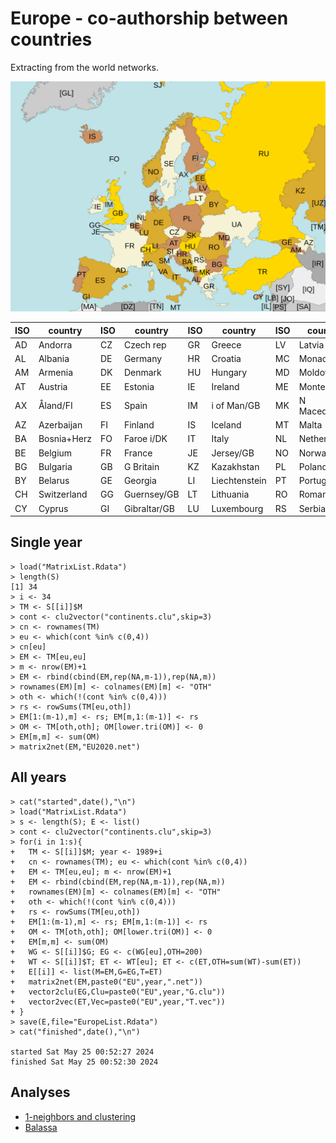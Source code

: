 # Europe - co-authorship between countries 

Extracting from the world networks.

<img src="https://raw.githubusercontent.com/bavla/OpenAlex/main/Countries/pics/Europe_ISO_3166-1.svg?sanitize=true" width="800">

| ISO | country  | ISO      | country    | ISO        | country    | ISO      | country    | ISO        | country    |
|-----|----------|-----|----------|-----|----------|-----|----------|-----|----------|
| AD  | Andorra  |     CZ  | Czech rep  |    GR  | Greece  |	    LV  | Latvia  |	 RU  | Russia  |
| AL  | Albania  |     DE  | Germany  |	     HR  | Croatia  |	    MC  | Monaco  |	 SE  | Sweden  |
| AM  | Armenia  |     DK  | Denmark  |	     HU  | Hungary  |	    MD  | Moldova  |	 SI  | Slovenia  |
| AT  | Austria  |     EE  | Estonia  |	     IE  | Ireland  |	    ME  | Montenegro  |	 SJ  | Svalbard+JM  |
| AX  | Åland/FI  |    ES  | Spain  |	     IM  | i of Man/GB  |   MK  | N Macedonia  | SK  | Slovakia  |
| AZ  | Azerbaijan  |  FI  | Finland  |	     IS  | Iceland  |	    MT  | Malta  |	 SM  | San Marino  |
| BA  | Bosnia+Herz  | FO  | Faroe i/DK  |   IT  | Italy  |	    NL  | Netherlands  | TR  | Turkey  |
| BE  | Belgium  |     FR  | France  |	     JE  | Jersey/GB  |	    NO  | Norway  |	 UA  | Ukraine  |
| BG  | Bulgaria  |    GB  | G Britain  |    KZ  | Kazakhstan  |    PL  | Poland  |	 VA  | Vatican  |
| BY  | Belarus  |     GE  | Georgia  |	     LI  | Liechtenstein  | PT  | Portugal  |	 XK  | Kosovo  |
| CH  | Switzerland  | GG  | Guernsey/GB  |  LT  | Lithuania  |	    RO  | Romania  |	     |          |
| CY  | Cyprus  |      GI  | Gibraltar/GB  | LU  | Luxembourg  |    RS  | Serbia  |	     |          |





## Single year
```
> load("MatrixList.Rdata")
> length(S)
[1] 34
> i <- 34
> TM <- S[[i]]$M
> cont <- clu2vector("continents.clu",skip=3)
> cn <- rownames(TM)
> eu <- which(cont %in% c(0,4))
> cn[eu]
> EM <- TM[eu,eu]
> m <- nrow(EM)+1
> EM <- rbind(cbind(EM,rep(NA,m-1)),rep(NA,m))
> rownames(EM)[m] <- colnames(EM)[m] <- "OTH"
> oth <- which(!(cont %in% c(0,4)))
> rs <- rowSums(TM[eu,oth])
> EM[1:(m-1),m] <- rs; EM[m,1:(m-1)] <- rs
> OM <- TM[oth,oth]; OM[lower.tri(OM)] <- 0
> EM[m,m] <- sum(OM)
> matrix2net(EM,"EU2020.net")
```


## All years
```
> cat("started",date(),"\n")
> load("MatrixList.Rdata")
> s <- length(S); E <- list()
> cont <- clu2vector("continents.clu",skip=3)
> for(i in 1:s){
+   TM <- S[[i]]$M; year <- 1989+i
+   cn <- rownames(TM); eu <- which(cont %in% c(0,4))
+   EM <- TM[eu,eu]; m <- nrow(EM)+1
+   EM <- rbind(cbind(EM,rep(NA,m-1)),rep(NA,m))
+   rownames(EM)[m] <- colnames(EM)[m] <- "OTH"
+   oth <- which(!(cont %in% c(0,4)))
+   rs <- rowSums(TM[eu,oth])
+   EM[1:(m-1),m] <- rs; EM[m,1:(m-1)] <- rs
+   OM <- TM[oth,oth]; OM[lower.tri(OM)] <- 0
+   EM[m,m] <- sum(OM)
+   WG <- S[[i]]$G; EG <- c(WG[eu],OTH=200)
+   WT <- S[[i]]$T; ET <- WT[eu]; ET <- c(ET,OTH=sum(WT)-sum(ET))
+   E[[i]] <- list(M=EM,G=EG,T=ET)
+   matrix2net(EM,paste0("EU",year,".net"))
+   vector2clu(EG,Clu=paste0("EU",year,"G.clu"))
+   vector2vec(ET,Vec=paste0("EU",year,"T.vec"))
+ }
> save(E,file="EuropeList.Rdata")
> cat("finished",date(),"\n")

started Sat May 25 00:52:27 2024 
finished Sat May 25 00:52:30 2024 
```
## Analyses

  * [1-neighbors and clustering](./eungb.md)
  * [Balassa](./eubal.md)
